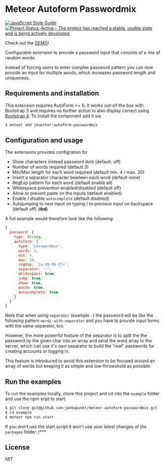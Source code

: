 # Meteor Autoform Passwordmix

[![JavaScript Style Guide](https://img.shields.io/badge/code_style-standard-brightgreen.svg)](https://standardjs.com)
[![Project Status: Active – The project has reached a stable, usable state and is being actively developed.](https://www.repostatus.org/badges/latest/active.svg)](https://www.repostatus.org/#active)

Check out the [DEMO](https://jankapunkt.github.io/meteor-autoform-passwordmix/)!

Configurable extension to provide a password input that consists of a mix of random words.

Instead of forcing users to enter complex password pattern you can now provide an input for multiple words, which increases password length and uniqueness.

## Requirements and installation

This extension requires AutoForm >= 6. It works out-of-the box with Bootstrap 3 and requires no further action to also display correct using [Bootstrap 4](https://github.com/imajus/autoform-bootstrap4). To install the component add it via  

```bash
$ meteor add jkuester:autoform-passwordmix
```

## Configuration and usage

The extensions provides configration for 

* Show characters instead password dots (default: off) 
* Number of words required (default 3)
* Min/Max length for each word required (default min. 4 / max. 20)
* Insert a separator character bewteen each word (default none)
* RegExp pattern for each word (default enable all)
* Whitespace prevention enabled/disabled (default off)
* Allow or prevent paste on the inputs (default enabled)
* Enable / disable `autocomplete` (default disabled)
* Autojumping to next input on typing / to previous input on backspace (default off) (**tbd**)

A full example would therefore look like the following:

```javascript
{
  password: {
    type: String,
    autoform: {
      type: 'passwordmix',
      words: 3,
      min: 4,
      max: 20,
      regExp: '[a-z0-9A-Z]+',
      separator: '-',
      whitespace: true,
      jump: true,
      show: true,
      paste: true,
      autocomplete: true
    }
  }
}
```

Note that when using `separator` (example `-`) the password will be like the following pattern `words-with-separator` and you have to provide input forms with the same separator, too.

However, the more powerful feature of the separator is to split the the password by the given char into an array and send the word array to the server, which can use it's own separator to build the "real" passwords for creating accounts or logging in.

This feature is introduced to avoid this extension to be focused around an array of words but keeping it as simple and low-throwshold as possible.

## Run the examples

To run the examples locally, clone this project and cd into the `example` folder and use the npm sript to start:

```bash
$ git clone git@github.com:jankapunkt/meteor-autoform-passwordmix.git
$ cd example
$ meteor npm run start
```

If you don't use the start script it won't use your latest changes of the `packages` folder.
/***
## License

MIT
